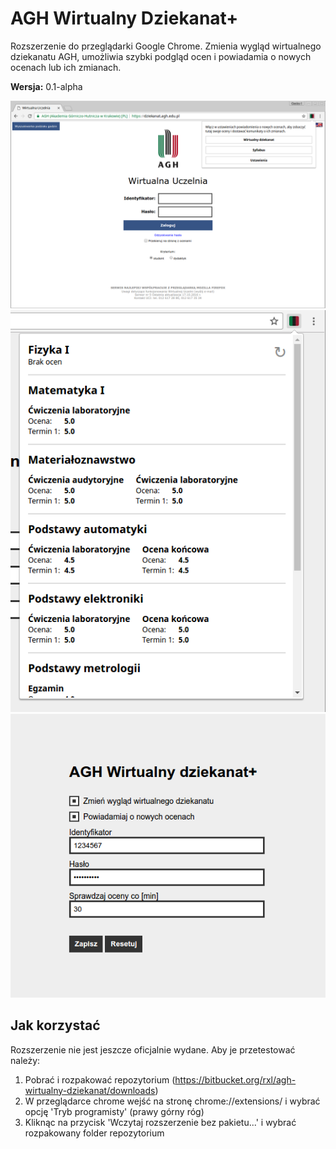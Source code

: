 AGH Wirtualny Dziekanat+
===========

Rozszerzenie do przeglądarki Google Chrome. Zmienia wygląd wirtualnego dziekanatu AGH, umożliwia szybki podgląd ocen i powiadamia o nowych ocenach lub ich zmianach.  

**Wersja:** 0.1-alpha

![AGH Wirtualny Dziekanat+](images/screenshot_1.png)
![AGH Wirtualny Dziekanat+ - Popup](images/screenshot_3.png)
![AGH Wirtualny Dziekanat+ - Opcje](images/screenshot_2.png)

Jak korzystać
----------------

Rozszerzenie nie jest jeszcze oficjalnie wydane. Aby je przetestować należy:

1. Pobrać i rozpakować repozytorium (https://bitbucket.org/rxl/agh-wirtualny-dziekanat/downloads)
2. W przeglądarce chrome wejść na stronę chrome://extensions/ i wybrać opcję 'Tryb programisty' (prawy górny róg)
3. Kliknąc na przycisk 'Wczytaj rozszerzenie bez pakietu...' i wybrać rozpakowany folder repozytorium
